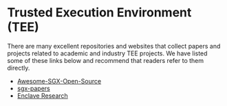 # Trusted Execution Environment (TEE)

There are many excellent repositories and websites that collect papers and projects related to academic and industry TEE projects. We have listed some of these links below and recommend that readers refer to them directly.

- [Awesome-SGX-Open-Source](https://github.com/Maxul/Awesome-SGX-Open-Source)
- [sgx-papers](https://github.com/vschiavoni/sgx-papers)
- [Enclave Research](https://richardhabeeb.github.io/EnclaveResearch/)
